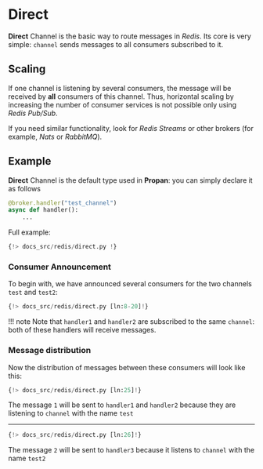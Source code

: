 # Direct

**Direct** Channel is the basic way to route messages in *Redis*. Its core is very simple: `channel` sends messages to all consumers subscribed to it.

## Scaling

If one channel is listening by several consumers, the message will be received by **all** consumers of this channel.
Thus, horizontal scaling by increasing the number of consumer services is not possible only using *Redis Pub/Sub*.

If you need similar functionality, look for *Redis Streams* or other brokers (for example, *Nats* or *RabbitMQ*).

## Example

**Direct** Channel is the default type used in **Propan**: you can simply declare it as follows

```python
@broker.handler("test_channel")
async def handler():
    ...
```

Full example:

```python linenums="1"
{!> docs_src/redis/direct.py !}
```

### Consumer Announcement

To begin with, we have announced several consumers for the two channels `test` and `test2`:

```python linenums="8" hl_lines="1 6 11"
{!> docs_src/redis/direct.py [ln:8-20]!}
```

!!! note
    Note that `handler1` and `handler2` are subscribed to the same `channel`:
    both of these handlers will receive messages.

### Message distribution

Now the distribution of messages between these consumers will look like this:

```python
{!> docs_src/redis/direct.py [ln:25]!}
```

The message `1` will be sent to `handler1` and `handler2` because they are listening to `channel` with the name `test`

---

```python
{!> docs_src/redis/direct.py [ln:26]!}
```

The message `2` will be sent to `handler3` because it listens to `channel` with the name `test2`